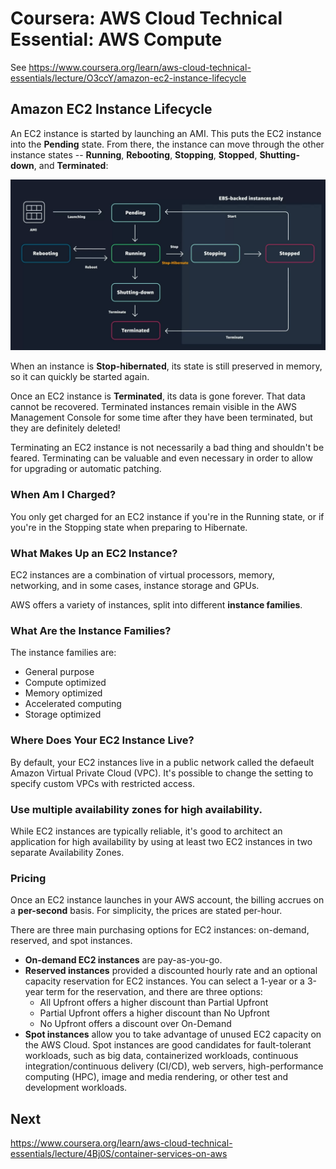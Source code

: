 # Coursera: AWS Cloud Technical Essential: AWS Compute

See https://www.coursera.org/learn/aws-cloud-technical-essentials/lecture/O3ccY/amazon-ec2-instance-lifecycle

## Amazon EC2 Instance Lifecycle

An EC2 instance is started by launching an AMI. This puts the EC2 instance into the **Pending** state. From there, the instance can move through the other instance states -- **Running**, **Rebooting**, **Stopping**, **Stopped**, **Shutting-down**, and **Terminated**:

![](image1.png)

When an instance is **Stop-hibernated**, its state is still preserved in memory, so it can quickly be started again.

Once an EC2 instance is **Terminated**, its data is gone forever. That data cannot be recovered. Terminated instances remain visible in the AWS Management Console for some time after they have been terminated, but they are definitely deleted!

Terminating an EC2 instance is not necessarily a bad thing and shouldn't be feared. Terminating can be valuable and even necessary in order to allow for upgrading or automatic patching.

### When Am I Charged?

You only get charged for an EC2 instance if you're in the Running state, or if you're in the Stopping state when preparing to Hibernate.

### What Makes Up an EC2 Instance?

EC2 instances are a combination of virtual processors, memory, networking, and in some cases, instance storage and GPUs.

AWS offers a variety of instances, split into different **instance families**.

### What Are the Instance Families?

The instance families are:

* General purpose
* Compute optimized
* Memory optimized
* Accelerated computing
* Storage optimized

### Where Does Your EC2 Instance Live?

By default, your EC2 instances live in a public network called the defaeult Amazon Virtual Private Cloud (VPC). It's possible to change the setting to specify custom VPCs with restricted access.

### Use multiple availability zones for high availability.

While EC2 instances are typically reliable, it's good to architect an application for high availability by using at least two EC2 instances in two separate Availability Zones.

### Pricing

Once an EC2 instance launches in your AWS account, the billing accrues on a **per-second** basis. For simplicity, the prices are stated per-hour.

There are three main purchasing options for EC2 instances: on-demand, reserved, and spot instances.

* **On-demand EC2 instances** are pay-as-you-go.
* **Reserved instances** provided a discounted hourly rate and an optional capacity reservation for EC2 instances. You can select a 1-year or a 3-year term for the reservation, and there are three options:
  * All Upfront offers a higher discount than Partial Upfront
  * Partial Upfront offers a higher discount than No Upfront
  * No Upfront offers a discount over On-Demand
* **Spot instances** allow you to take advantage of unused EC2 capacity on the AWS Cloud. Spot instances are good candidates for fault-tolerant workloads, such as big data, containerized workloads, continuous integration/continuous delivery (CI/CD), web servers, high-performance computing (HPC), image and media rendering, or other test and development workloads.

## Next

https://www.coursera.org/learn/aws-cloud-technical-essentials/lecture/4Bj0S/container-services-on-aws